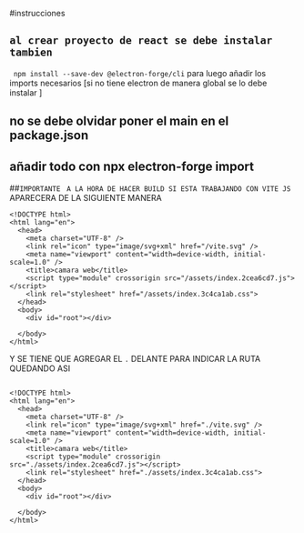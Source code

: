 #instrucciones

## `al crear proyecto de react se debe instalar tambien `
` npm install --save-dev @electron-forge/cli`
para luego añadir los imports necesarios 
[si no tiene electron de manera global se lo debe instalar ]
## no se debe olvidar poner el main en el package.json
## añadir todo con npx electron-forge import
##`IMPORTANTE `
`A LA HORA DE HACER BUILD SI ESTA TRABAJANDO CON VITE JS `
APARECERA DE LA SIGUIENTE MANERA 

```
<!DOCTYPE html>
<html lang="en">
  <head>
    <meta charset="UTF-8" />
    <link rel="icon" type="image/svg+xml" href="/vite.svg" />
    <meta name="viewport" content="width=device-width, initial-scale=1.0" />
    <title>camara web</title>
    <script type="module" crossorigin src="/assets/index.2cea6cd7.js"></script>
    <link rel="stylesheet" href="/assets/index.3c4ca1ab.css">
  </head>
  <body>
    <div id="root"></div>
    
  </body>
</html>
```

Y SE TIENE QUE AGREGAR EL `.` DELANTE PARA INDICAR LA RUTA QUEDANDO ASI 

```

<!DOCTYPE html>
<html lang="en">
  <head>
    <meta charset="UTF-8" />
    <link rel="icon" type="image/svg+xml" href="./vite.svg" />
    <meta name="viewport" content="width=device-width, initial-scale=1.0" />
    <title>camara web</title>
    <script type="module" crossorigin src="./assets/index.2cea6cd7.js"></script>
    <link rel="stylesheet" href="./assets/index.3c4ca1ab.css">
  </head>
  <body>
    <div id="root"></div>
    
  </body>
</html>
```
